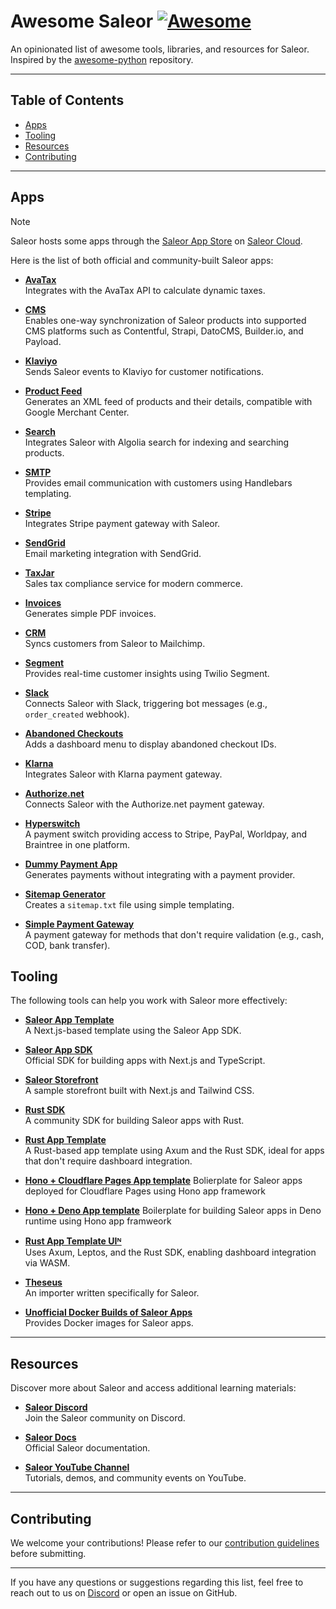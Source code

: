 # Awesome Saleor [![Awesome](https://awesome.re/badge.svg)](https://awesome.re)

An opinionated list of awesome tools, libraries, and resources for Saleor. Inspired by the [awesome-python](https://github.com/vinta/awesome-python) repository.

---

## Table of Contents

- [Apps](#apps)
- [Tooling](#tooling)
- [Resources](#resources)
- [Contributing](#contributing)

---

## Apps

> [!NOTE]  
> Saleor hosts some apps through the [Saleor App Store](https://docs.saleor.io/developer/app-store/overview#saleor-app-store) on [Saleor Cloud](https://cloud.saleor.io/).

Here is the list of both official and community-built Saleor apps:

- **[AvaTax](https://github.com/saleor/apps/tree/canary/apps/avatax)**  
  Integrates with the AvaTax API to calculate dynamic taxes.
  
- **[CMS](https://github.com/saleor/apps/tree/canary/apps/cms-v2)**  
  Enables one-way synchronization of Saleor products into supported CMS platforms such as Contentful, Strapi, DatoCMS, Builder.io, and Payload.
  
- **[Klaviyo](https://github.com/saleor/apps/tree/canary/apps/klaviyo)**  
  Sends Saleor events to Klaviyo for customer notifications.
  
- **[Product Feed](https://github.com/saleor/apps/tree/canary/apps/products-feed)**  
  Generates an XML feed of products and their details, compatible with Google Merchant Center.
  
- **[Search](https://github.com/saleor/apps/tree/canary/apps/search)**  
  Integrates Saleor with Algolia search for indexing and searching products.
  
- **[SMTP](https://github.com/saleor/apps/tree/canary/apps/smtp)**  
  Provides email communication with customers using Handlebars templating.
  
- **[Stripe](https://github.com/saleor/saleor-app-payment-stripe)**  
  Integrates Stripe payment gateway with Saleor.
  
- **[SendGrid](https://github.com/saleor/example-app-sendgrid)**  
  Email marketing integration with SendGrid.
  
- **[TaxJar](https://github.com/saleor/example-app-taxjar)**  
  Sales tax compliance service for modern commerce.
  
- **[Invoices](https://github.com/saleor/example-app-invoices)**  
  Generates simple PDF invoices.
  
- **[CRM](https://github.com/saleor/example-app-crm)**  
  Syncs customers from Saleor to Mailchimp.
  
- **[Segment](https://github.com/saleor/example-app-segment)**  
  Provides real-time customer insights using Twilio Segment.
  
- **[Slack](https://github.com/saleor/example-slack-app)**  
  Connects Saleor with Slack, triggering bot messages (e.g., `order_created` webhook).
  
- **[Abandoned Checkouts](https://github.com/saleor/saleor-app-abandoned-checkouts)**  
  Adds a dashboard menu to display abandoned checkout IDs.
  
- **[Klarna](https://github.com/saleor/saleor-app-payment-klarna)**  
  Integrates Saleor with Klarna payment gateway.
  
- **[Authorize.net](https://github.com/saleor/saleor-app-payment-authorize.net)**  
  Connects Saleor with the Authorize.net payment gateway.
  
- **[Hyperswitch](https://github.com/juspay/hyperswitch-saleor-payment-app)**  
  A payment switch providing access to Stripe, PayPal, Worldpay, and Braintree in one platform.
  
- **[Dummy Payment App](https://github.com/saleor/dummy-payment-app)**  
  Generates payments without integrating with a payment provider.
  
- **[Sitemap Generator](https://github.com/djkato/saleor-apps-rs)**  
  Creates a `sitemap.txt` file using simple templating.
  
- **[Simple Payment Gateway](https://github.com/djkato/saleor-apps-rs/tree/master/simple-payment-gateway)**  
  A payment gateway for methods that don't require validation (e.g., cash, COD, bank transfer).

## Tooling

The following tools can help you work with Saleor more effectively:

- **[Saleor App Template](https://github.com/saleor/saleor-app-template)**  
  A Next.js-based template using the Saleor App SDK.
  
- **[Saleor App SDK](https://github.com/saleor/app-sdk)**  
  Official SDK for building apps with Next.js and TypeScript.
  
- **[Saleor Storefront](https://github.com/saleor/storefront)**  
  A sample storefront built with Next.js and Tailwind CSS.
  
- **[Rust SDK](https://github.com/djkato/saleor-apps-rs)**  
  A community SDK for building Saleor apps with Rust.
  
- **[Rust App Template](https://github.com/djkato/saleor-apps-rs)**  
  A Rust-based app template using Axum and the Rust SDK, ideal for apps that don't require dashboard integration.

- **[Hono + Cloudflare Pages App template](https://github.com/witoszekdev/saleor-app-hono-cf-pages-template)**
  Bolierplate for Saleor apps deployed for Cloudflare Pages using Hono app framework

- **[Hono + Deno App template](https://github.com/witoszekdev/saleor-app-hono-deno-template)**
  Boilerplate for building Saleor apps in Deno runtime using Hono app framweork
  
- **[Rust App Template UIᴺ](https://github.com/djkato/saleor-apps-rs)**  
  Uses Axum, Leptos, and the Rust SDK, enabling dashboard integration via WASM.
  
- **[Theseus](https://github.com/p-febis/theseus)**  
  An importer written specifically for Saleor.
  
- **[Unofficial Docker Builds of Saleor Apps](https://github.com/djkato/saleor-dockerize-all-apps)**  
  Provides Docker images for Saleor apps.

---

## Resources

Discover more about Saleor and access additional learning materials:

- **[Saleor Discord](https://discord.gg/H52JTZAtSH)**  
  Join the Saleor community on Discord.
  
- **[Saleor Docs](https://docs.saleor.io/)**  
  Official Saleor documentation.
  
- **[Saleor YouTube Channel](https://www.youtube.com/@saleor)**  
  Tutorials, demos, and community events on YouTube.

---

## Contributing

We welcome your contributions! Please refer to our [contribution guidelines](https://github.com/saleor/awesome-saleor/blob/master/CONTRIBUTING.md) before submitting.

---

If you have any questions or suggestions regarding this list, feel free to reach out to us on [Discord](https://discord.gg/H52JTZAtSH) or open an issue on GitHub.
